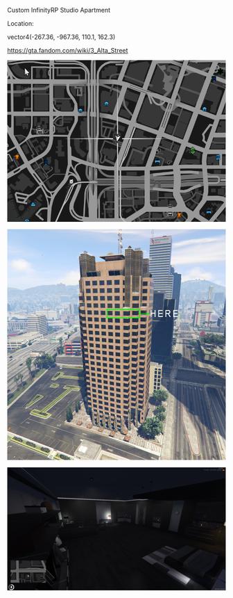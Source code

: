 Custom InfinityRP Studio Apartment

Location:

vector4(-267.36, -967.36, 110.1, 162.3)


https://gta.fandom.com/wiki/3_Alta_Street

![alt text](https://github.com/InfinityNL/apartment/blob/main/loc1.png)

![alt text](https://github.com/InfinityNL/apartment/blob/main/loc1a.png)

![alt text](https://github.com/InfinityNL/apartment/blob/main/apa1.png)

